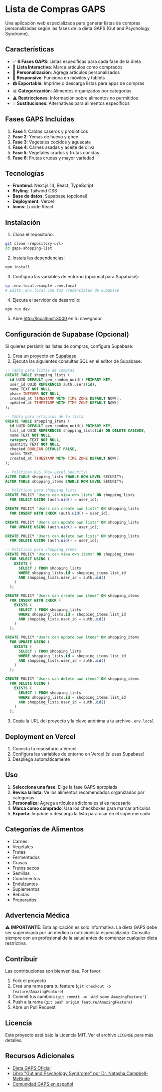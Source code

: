 # Lista de Compras GAPS

Una aplicación web especializada para generar listas de compras personalizadas según las fases de la dieta GAPS (Gut and Psychology Syndrome).

## Características

- ✅ **6 Fases GAPS**: Listas específicas para cada fase de la dieta
- 🛒 **Lista Interactiva**: Marca artículos como comprados
- 📝 **Personalización**: Agrega artículos personalizados
- 📱 **Responsive**: Funciona en móviles y tablets
- 🖨️ **Exportable**: Imprime o descarga listas para apps de compras
- 📊 **Categorización**: Alimentos organizados por categorías
- ⚠️ **Restricciones**: Información sobre alimentos no permitidos
- 💡 **Sustituciones**: Alternativas para alimentos específicos

## Fases GAPS Incluidas

1. **Fase 1**: Caldos caseros y probióticos
2. **Fase 2**: Yemas de huevo y ghee
3. **Fase 3**: Vegetales cocidos y aguacate
4. **Fase 4**: Carnes asadas y aceite de oliva
5. **Fase 5**: Vegetales crudos y frutas cocidas
6. **Fase 6**: Frutas crudas y mayor variedad

## Tecnologías

- **Frontend**: Next.js 14, React, TypeScript
- **Styling**: Tailwind CSS
- **Base de datos**: Supabase (opcional)
- **Deployment**: Vercel
- **Icons**: Lucide React

## Instalación

1. Clona el repositorio:
```bash
git clone <repository-url>
cd gaps-shopping-list
```

2. Instala las dependencias:
```bash
npm install
```

3. Configura las variables de entorno (opcional para Supabase):
```bash
cp .env.local.example .env.local
# Edita .env.local con tus credenciales de Supabase
```

4. Ejecuta el servidor de desarrollo:
```bash
npm run dev
```

5. Abre [http://localhost:3000](http://localhost:3000) en tu navegador.

## Configuración de Supabase (Opcional)

Si quieres persistir las listas de compras, configura Supabase:

1. Crea un proyecto en [Supabase](https://supabase.com)
2. Ejecuta las siguientes consultas SQL en el editor de Supabase:

```sql
-- Tabla para listas de compras
CREATE TABLE shopping_lists (
  id UUID DEFAULT gen_random_uuid() PRIMARY KEY,
  user_id UUID REFERENCES auth.users(id),
  name TEXT NOT NULL,
  phase INTEGER NOT NULL,
  created_at TIMESTAMP WITH TIME ZONE DEFAULT NOW(),
  updated_at TIMESTAMP WITH TIME ZONE DEFAULT NOW()
);

-- Tabla para artículos de la lista
CREATE TABLE shopping_items (
  id UUID DEFAULT gen_random_uuid() PRIMARY KEY,
  list_id UUID REFERENCES shopping_lists(id) ON DELETE CASCADE,
  name TEXT NOT NULL,
  category TEXT NOT NULL,
  quantity TEXT NOT NULL,
  checked BOOLEAN DEFAULT FALSE,
  notes TEXT,
  created_at TIMESTAMP WITH TIME ZONE DEFAULT NOW()
);

-- Políticas RLS (Row Level Security)
ALTER TABLE shopping_lists ENABLE ROW LEVEL SECURITY;
ALTER TABLE shopping_items ENABLE ROW LEVEL SECURITY;

-- Políticas para shopping_lists
CREATE POLICY "Users can view own lists" ON shopping_lists
  FOR SELECT USING (auth.uid() = user_id);

CREATE POLICY "Users can create own lists" ON shopping_lists
  FOR INSERT WITH CHECK (auth.uid() = user_id);

CREATE POLICY "Users can update own lists" ON shopping_lists
  FOR UPDATE USING (auth.uid() = user_id);

CREATE POLICY "Users can delete own lists" ON shopping_lists
  FOR DELETE USING (auth.uid() = user_id);

-- Políticas para shopping_items
CREATE POLICY "Users can view own items" ON shopping_items
  FOR SELECT USING (
    EXISTS (
      SELECT 1 FROM shopping_lists 
      WHERE shopping_lists.id = shopping_items.list_id 
      AND shopping_lists.user_id = auth.uid()
    )
  );

CREATE POLICY "Users can create own items" ON shopping_items
  FOR INSERT WITH CHECK (
    EXISTS (
      SELECT 1 FROM shopping_lists 
      WHERE shopping_lists.id = shopping_items.list_id 
      AND shopping_lists.user_id = auth.uid()
    )
  );

CREATE POLICY "Users can update own items" ON shopping_items
  FOR UPDATE USING (
    EXISTS (
      SELECT 1 FROM shopping_lists 
      WHERE shopping_lists.id = shopping_items.list_id 
      AND shopping_lists.user_id = auth.uid()
    )
  );

CREATE POLICY "Users can delete own items" ON shopping_items
  FOR DELETE USING (
    EXISTS (
      SELECT 1 FROM shopping_lists 
      WHERE shopping_lists.id = shopping_items.list_id 
      AND shopping_lists.user_id = auth.uid()
    )
  );
```

3. Copia la URL del proyecto y la clave anónima a tu archivo `.env.local`

## Deployment en Vercel

1. Conecta tu repositorio a Vercel
2. Configura las variables de entorno en Vercel (si usas Supabase)
3. Despliega automáticamente

## Uso

1. **Selecciona una fase**: Elige la fase GAPS apropiada
2. **Revisa la lista**: Ve los alimentos recomendados organizados por categorías
3. **Personaliza**: Agrega artículos adicionales si es necesario
4. **Marca como comprado**: Usa los checkboxes para marcar artículos
5. **Exporta**: Imprime o descarga la lista para usar en el supermercado

## Categorías de Alimentos

- Carnes
- Vegetales
- Frutas
- Fermentados
- Grasas
- Frutos secos
- Semillas
- Condimentos
- Endulzantes
- Suplementos
- Bebidas
- Preparados

## Advertencia Médica

⚠️ **IMPORTANTE**: Esta aplicación es solo informativa. La dieta GAPS debe ser supervisada por un médico o nutricionista especializado. Consulta siempre con un profesional de la salud antes de comenzar cualquier dieta restrictiva.

## Contribuir

Las contribuciones son bienvenidas. Por favor:

1. Fork el proyecto
2. Crea una rama para tu feature (`git checkout -b feature/AmazingFeature`)
3. Commit tus cambios (`git commit -m 'Add some AmazingFeature'`)
4. Push a la rama (`git push origin feature/AmazingFeature`)
5. Abre un Pull Request

## Licencia

Este proyecto está bajo la Licencia MIT. Ver el archivo `LICENSE` para más detalles.

## Recursos Adicionales

- [Dieta GAPS Oficial](https://www.gaps.me/)
- [Libro "Gut and Psychology Syndrome" por Dr. Natasha Campbell-McBride](https://www.gaps.me/gaps-book/)
- [Comunidad GAPS en español](https://www.facebook.com/groups/GAPSenEspanol/)